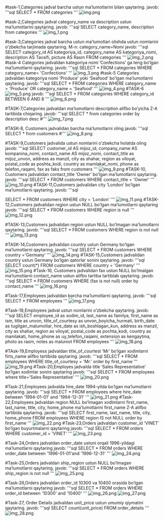 #task-1,Categories jadval barcha ustun ma’lumotlarini bilan qaytaring.
javob:
'''sql
SELECT * FROM categories
'''
![img.png](img.png)

#task-2,Categories jadval category_name va description ustun ma’lumotlarini qaytaring.
javob:
'''sql
SELECT category_name, description from categories
'''
![img_1.png](img_1.png)

#task-3,Categories jadval barcha ustun ma’lumotlari olishda ustun nomlarini o’zbekcha tarjimada
qaytaring. M-n: category_name=Nomi
javob:
'''sql
SELECT category_id AS kategoriya_id, category_name AS kategoriya_nomi, description AS Tavsifi, picture AS Rasm
FROM categories
'''
![img_2.png](img_2.png)
#task-4 Categories jadvaldan kategoriya nomi ’Confections’ ga teng bo’lgan ma’lumotlarni
qaytaring.
javob:
'''sql
SELECT * FROM categories WHERE category_name= 'Confections'
'''
![img_3.png](img_3.png)
#task-5 Categories jadvaldan kategoriya nomi ‘Produce’ yoki ‘Seafood’ bo’lgan ma’lumotlarni
qaytaring.
javob:
'''sql
SELECT * FROM categories WHERE category_name = 'Produce' OR category_name = 'Seafood'
'''
![img_4.png](img_4.png)
#TASK-6
![img_5.png](img_5.png)
javob:
'''sql
SELECT * FROM categories WHERE category_id BETWEEN 6 AND 8
'''
![img_6.png](img_6.png)

#TASK-7,Categories jadvaldan ma’lumotlarni description alifbo bo’yicha Z-A tartibida chiqaring.
javob:
'''sql
SELECT *
from categories
order by description desc
#'''
![img_7.png](img_7.png)

#TASK-8, Customers jadvalidan barcha ma’lumotlarni oling
javob:
'''sql
SELECT * from customers
#'''
![img_8.png](img_8.png)

#TASK-9,Customers jadvalida ustun nomlarini o’zbekcha holatda oling
javob:
'''sql
SELECT customer_id AS mijoz_id,
company_name AS kompanina_nomi,
contact_name AS mijoz_nomi,
contact_title as mijoz_unvon,
address as manzil,
city as shahar,
region as viloyat,
postal_code as poshta_kodi,
country as mamlakat_nomi,
phone as telefon_raqami,
fax as faks
from customers
'''
![img_9.png](img_9.png)
#TASK-10, Customers jadvalidan contact_title ‘Owner’ bo’lgan ma’lumotlarni qaytaring.
javob:
'''sql
SELECT *
FROM customers
WHERE contact_title = 'Owner'
'''
![img_10.png](img_10.png)
#TASK-11,Customers jadvalidan city ‘London’ bo’lgan ma’lumotlarni qaytaring.
javob:
'''sql

SELECT *
FROM customers
WHERE city = 'London'
'''
![img_11.png](img_11.png)
#TASK-12,Customers jadvalidan region ustun NULL bo’lgan ma’lumotlarni qaytaring
javob:
'''sql
SELECT *
FROM customers
WHERE region is null
'''
![img_12.png](img_12.png)

#TASK-13,Customers jadvalidan region ustun NULL bo’lmagan ma’lumotlarni qaytaring.
javob:
'''sql
SELECT *
FROM customers
WHERE region is not null
'''
![img_13.png](img_13.png)

#TASK-14,Customers jadvalidan country ustun Germany bo’lgan ma’lumotlarni qaytaring.
javob:
'''sql
SELECT *
FROM customers
WHERE country ='Germany'
'''
![img_14.png](img_14.png)
#TASK-15,Customers jadvalidan country ustun Germany bo’lgan qatorlar sonini qaytaring.
javob:
'''sql
SELECT count(*)
FROM customers
WHERE country = 'Germany'
'''
![img_15.png](img_15.png)
#Task-16, Customers jadvalidan fax ustun NULL bo’lmalgan ma’lumotlarni contact_name ustun
alifbo tartiba tartiblab qaytaring.
javob:
'''sql
SELECT *
FROM customers
WHERE (fax is not null)
order by contact_name
'''
![img_16.png](img_16.png)

#Task-17,Employees jadvaldan barcha ma’lumotlarni qaytaring.
javob:
'''sql
SELECT * FROM employees
'''
![img_17.png](img_17.png)

#Task-18,Employees jadval ustun nomlarini o’zbekcha qaytaring.
javob:
'''sql
SELECT employee_id as xodim_id,
last_name as familya,
first_name as ism,
title as unvon,
title_of_courtesy as unvon_boyicha_hurmati,
birth_date as tugilgan_malumotlar,
hire_date as ish_boshlagan_kun,
address as manzil,
city as shahar,
region as viloyat,
postal_code as pochta_kodi,
country as mamlakati,
home_phone as uy_telefon_raqami,
extension as kengaytma,
photo as rasm,
notes as malumot
FROM employees
'''
![img_18.png](img_18.png)

#TAsk-19,Employess jadvaldan title_of_courtest ‘Mr’ bo’lgan xodimlarni firts_name alifbo tartibida
qaytaring.
javob:
'''sql
SELECT *
FROM employees
WHERE title_of_courtesy = 'Mr.'
order by first_name
'''
![img_19.png](img_19.png)
#Task-20,Employes jadvalda title ‘Sales Representative’ bo’lgan xodimlar sonini qaytaring
javob:
'''sql
SELECT * FROM employees where title='Sales Representative'
'''
![img_20.png](img_20.png)

#Task-21,Employees jadvalda hire_date 1994-yilda bo’lgan ma’lumotlarni qaytaring.
javob:
'''sql
SELECT *
FROM employees
where hire_date between '1994-01-01' and '1994-12-31'
'''
![img_21.png](img_21.png)
#Task-22,Employees jadvaldan region NULL bo’lmagan xodimlarni first_name, last_name, title, city,
home_phone ma’lumotlarini first_name Z-A alifbo tartibida qaytaring.
javob:
'''sql
SELECT first_name, last_name, title, city, home_phone
FROM employees
WHERE region IS not NULL
order by first_name
'''
![img_22.png](img_22.png)
#Task-23,Orders jadvaldan customer_id ‘VINET’ bo’lgan buyurtmalarni qaytaring
javob:
'''sql
SELECT *
FROM orders
WHERE customer_id = 'VINET'
'''
![img_23.png](img_23.png)

#Task-24,Orders jadvaldan order_date ustuni orqali 1996-yildagi ma’lumotlarni qaytaring
javob:
'''sql
SELECT *
FROM orders
WHERE order_date between '1996-01-01'and '1996-12-31'
'''
![img_24.png](img_24.png)

#Task-25,Orders jadvaldan ship_region ustun NULL bo’lmagan ma’lumotlarni qaytaring.
javob:
'''sql
SELECT *
FROM orders
WHERE ship_region is not null
'''
![img_25.png](img_25.png)

#Task-26,Orders jadvaldan order_id 10300 va 10400 orasida bo’lgan ma’lumotlarni qaytaring
javob:
'''sql
SELECT *
FROM orders
WHERE order_id between '10300' and '10400'
'''
![img_26.png](img_26.png)
![img_27.png](img_27.png)

#Task-27, Order Details jadvaldan unit_price ustun umumiy qiymatini qaytaring.
javob:
'''sql
SELECT count(unit_price)
FROM order_details
'''
![img_28.png](img_28.png)

